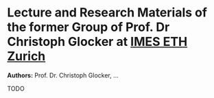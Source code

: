 # Lecture and Research Materials of the former Group of Prof. Dr Christoph Glocker at [IMES ETH Zurich](https://imes.ethz.ch)

**Authors:** Prof. Dr. Christoph Glocker, ...

TODO
